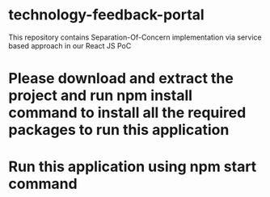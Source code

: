 # technology-feedback-portal
This repository contains Separation-Of-Concern implementation via service based approach in our React JS PoC
# Please download and extract the project and run npm install command to install all the required packages to run this application
# Run this application using npm start command
